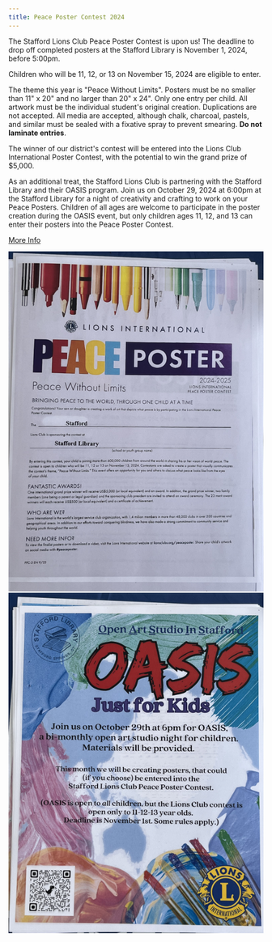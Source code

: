 ```yaml
---
title: Peace Poster Contest 2024
---
```

The Stafford Lions Club Peace Poster Contest is upon us! The deadline to drop off completed posters at the Stafford Library is November 1, 2024, before 5:00pm.

Children who will be 11, 12, or 13 on November 15, 2024 are eligible to enter.

The theme this year is "Peace Without Limits". Posters must be no smaller than 11" x 20" and no larger than 20" x 24". Only one entry per child. All artwork must be the individual student's original creation. Duplications are not accepted. All media are accepted, although chalk, charcoal, pastels, and similar must be sealed with a fixative spray to prevent smearing. **Do not laminate entries**.

The winner of our district's contest will be entered into the Lions Club International Poster Contest, with the potential to win the grand prize of $5,000.

As an additional treat, the Stafford Lions Club is partnering with the Stafford Library and their OASIS program. Join us on October 29, 2024 at 6:00pm at the Stafford Library for a night of creativity and crafting to work on your Peace Posters. Children of all ages are welcome to participate in the poster creation during the OASIS event, but only children ages 11, 12, and 13 can enter their posters into the Peace Poster Contest.

<a href="https://www.lionsclubs.org/peaceposter" target="_blank">More Info</a>

<img src="/img/2024/peace-poster.png" class="img-fluid" />

<img src="/img/2024/oasis.png" class="img-fluid" />
